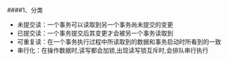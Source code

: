 ####1、分类
* 未提交读：一个事务可以读取到另一个事务尚未提交的变更
* 已提交读：一个事务提交后其变更才会被另一个事务读取到
* 可重复读：在一个事务执行过程中所读取到的数据和事务启动时所看到的一致
* 串行化：在操作数据时,读写都会加锁,出现读写锁互斥时,会排队串行执行